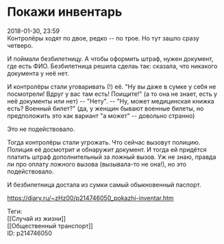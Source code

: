 Покажи инвентарь
=================

   
 2018-01-30, 23:59   
  Контролёры ходят по двое, редко -- по трое. Но тут зашло сразу четверо.   
   
 И поймали безбилетницу. А чтобы оформить штраф, нужен документ, где есть ФИО. Безбилетница решила сделаь так: сказала, что никакого документа у неё нет.   
   
 И контролёры стали уговаривать (!) её. "Ну вы даже в сумке у себя не посмотрели! Вдруг у вас там есть! Поищите!" (а то она не знает, есть у неё документы или нет) -- "Нету". -- "Ну, может медицинская книжка есть? Военный билет?" (да, у женщин бывают военные билеты, но предположить это как вариант "а может" -- довольно странно)   
   
 Это не подействовало.   
   
 Тогда контролёры стали угрожать. Что сейчас вызовут полицию. Полиция её досмотрит и обнаружит документ. И тогда ей придётся платить штраф дополнительный за ложный вызов. Уж не знаю, правда ли про оплату ложного вызова (вызывала-то не она!), но это подействовало.   
   
 И безбилетница достала из сумки самый обыкновенный паспорт.   
    
 <https://diary.ru/~zHz00/p214746050_pokazhi-inventar.htm>   
   
 Теги:   
 [[Случай из жизни]]   
 [[Общественный транспорт]]   
 ID: p214746050